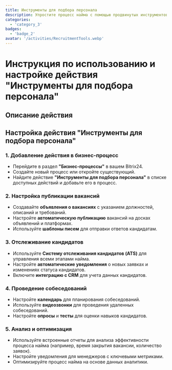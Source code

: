 ```yaml
---
title: Инструменты для подбора персонала
description: Упростите процесс найма с помощью продвинутых инструментов для подбора и отслеживания кандидатов.
categories: 
  - 'category_3'
badges: 
  - 'badge_2'
avatar: '/activities/RecruitmentTools.webp'
---
```

# Инструкция по использованию и настройке действия "Инструменты для подбора персонала"

## Описание действия

## **Настройка действия "Инструменты для подбора персонала"**

### 1. Добавление действия в бизнес-процесс
- Перейдите в раздел **"Бизнес-процессы"** в вашем Bitrix24.
- Создайте новый процесс или откройте существующий.
- Найдите действие **"Инструменты для подбора персонала"** в списке доступных действий и добавьте его в процесс.

### 2. Настройка публикации вакансий
- Создавайте **объявления о вакансиях** с указанием должностей, описаний и требований.
- Настройте **автоматическую публикацию** вакансий на досках объявлений и платформах.
- Используйте **шаблоны писем** для отправки ответов кандидатам.

### 3. Отслеживание кандидатов
- Используйте **Систему отслеживания кандидатов (ATS)** для управления всеми этапами найма.
- Настройте **автоматические уведомления** о новых заявках и изменениях статуса кандидатов.
- Включите **интеграцию с CRM** для учета данных кандидатов.

### 4. Проведение собеседований
- Настройте **календарь** для планирования собеседований.
- Используйте **видеозвонки** для проведения удаленных собеседований.
- Настройте **опросы** и **тесты** для оценки навыков кандидатов.

### 5. Анализ и оптимизация
- Используйте встроенные отчеты для анализа эффективности процесса найма (например, время закрытия вакансии, количество заявок).
- Настройте уведомления для менеджеров с ключевыми метриками.
- Оптимизируйте процесс найма на основе данных аналитики.